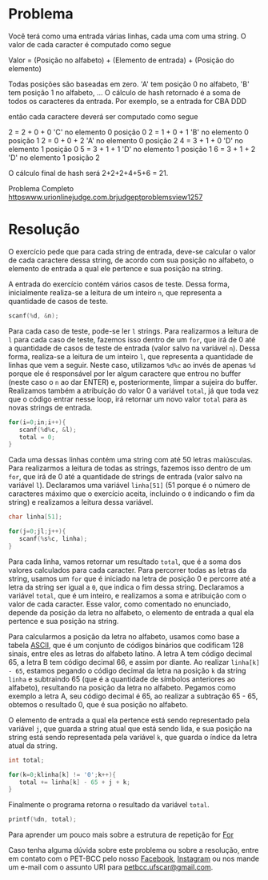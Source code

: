 # Problema

Você terá como uma entrada várias linhas, cada uma com uma string. O valor de cada caracter é computado como segue

Valor = (Posição no alfabeto) + (Elemento de entrada) + (Posição do elemento)

Todas posições são baseadas em zero. 'A' tem posição 0 no alfabeto, 'B' tem posição 1 no alfabeto, ... O cálculo de hash retornado é a soma de todos os caracteres da entrada. Por exemplo, se a entrada for 
CBA 
DDD

então cada caractere deverá ser computado como segue

2 = 2 + 0 + 0  'C' no elemento 0 posição 0 
2 = 1 + 0 + 1  'B' no elemento 0 posição 1 
2 = 0 + 0 + 2  'A' no elemento 0 posição 2 
4 = 3 + 1 + 0  'D' no elemento 1 posição 0 
5 = 3 + 1 + 1  'D' no elemento 1 posição 1 
6 = 3 + 1 + 2  'D' no elemento 1 posição 2

O cálculo final de hash será 2+2+2+4+5+6 = 21.

Problema Completo
[httpswww.urionlinejudge.com.brjudgeptproblemsview1257](httpswww.urionlinejudge.com.brjudgeptproblemsview1257)

# Resolução

O exercício pede que para cada string de entrada, deve-se calcular o valor de cada caractere dessa string, de acordo com sua posição no alfabeto, o elemento de entrada a qual ele pertence e sua posição na string.

A entrada do exercício contém vários casos de teste. Dessa forma, inicialmente realiza-se a leitura de um inteiro `n`, que representa a quantidade de casos de teste.

```c
scanf(%d, &n);
```

Para cada caso de teste, pode-se ler `l` strings. Para realizarmos a leitura de `l` para cada caso de teste, fazemos isso dentro de um `for`, que irá de 0 até a quantidade de casos de teste de entrada (valor salvo na variável `n`). Dessa forma, realiza-se a leitura de um inteiro `l`, que representa a quantidade de linhas que vem a seguir. Neste caso, utilizamos `%d%c` ao invés de apenas `%d` porque ele é responsável por ler algum caractere que entrou no buffer (neste caso o `n` ao dar ENTER) e, posteriormente, limpar a sujeira do buffer. Realizamos também a atribuição do valor 0 a variável `total`, já que toda vez que o código entrar nesse loop, irá retornar um novo valor `total` para as novas strings de entrada.

```c
for(i=0;in;i++){
   scanf(%d%c, &l);
   total = 0;
}
```

Cada uma dessas linhas contém uma string com até 50 letras maiúsculas. Para realizarmos a leitura de todas as strings, fazemos isso dentro de um `for`, que irá de 0 até a quantidade de strings de entrada (valor salvo na variável `l`). Declaramos uma variável `linha[51]` (51 porque é o número de caracteres máximo que o exercício aceita, incluindo o `0` indicando o fim da string) e realizamos a leitura dessa variável.

```c
char linha[51];

for(j=0;jl;j++){
   scanf(%s%c, linha);
}
```

Para cada linha, vamos retornar um resultado `total`, que é a soma dos valores calculados para cada caracter. Para percorrer todas as letras da string, usamos um `for` que é iniciado na letra de posição 0 e percorre até a letra da string ser igual a `0`, que indica o fim dessa string. Declaramos a variável `total`, que é um inteiro, e realizamos a soma e atribuição com o valor de cada caracter. Esse valor, como comentado no enunciado, depende da posição da letra no alfabeto, o elemento de entrada a qual ela pertence e sua posição na string.

Para calcularmos a posição da letra no alfabeto, usamos como base a tabela [ASCII](httpsweb.fe.up.pt~ee96100projectoTabela%20ascii.htm), que é um conjunto de códigos binários que codificam 128 sinais, entre eles as letras do alfabeto latino. A letra A tem código decimal 65, a letra B tem código decimal 66, e assim por diante. Ao realizar `linha[k] - 65`, estamos pegando o código decimal da letra na posição `k` da string `linha` e subtraindo 65 (que é a quantidade de símbolos anteriores ao alfabeto), resultando na posição da letra no alfabeto. Pegamos como exemplo a letra A, seu código decimal é 65, ao realizar a subtração 65 - 65, obtemos o resultado 0, que é sua posição no alfabeto.

O elemento de entrada a qual ela pertence está sendo representado pela variável `j`, que guarda a string atual que está sendo lida, e sua posição na string está sendo representada pela variável `k`, que guarda o índice da letra atual da string.

```c
int total;

for(k=0;klinha[k] != '0';k++){
   total += linha[k] - 65 + j + k;
}  
```

Finalmente o programa retorna o resultado da variável `total`.

```c
printf(%dn, total);  
```

Para aprender um pouco mais sobre a estrutura de repetição for [For](httplinguagemc.com.bra-estrutura-de-repeticao-for-em-c)

Caso tenha alguma dúvida sobre este problema ou sobre a resolução, entre em contato com o PET-BCC pelo nosso
[Facebook](httpswww.facebook.competbcc),
[Instagram](httpswww.instagram.competbcc.ufscar)
ou nos mande um e-mail com o assunto URI para petbcc.ufscar@gmail.com.